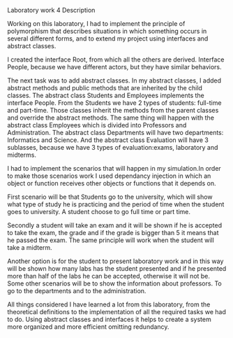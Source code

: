 Laboratory work 4 Description

Working on this laboratory, I had to implement the principle of polymorphism that describes situations in which something occurs in several different forms, and to extend my project using interfaces and abstract classes.


I created the interface Root, from which all the others are derived. Interface People, because we have different actors, but they have similar behaviors.


The next task was to add abstract classes. In my abstract classes, I added abstract methods and public methods that are inherited by the child classes. The abstract class Students and Employees implements the interface People. From the Students we have 2 types of students: full-time and part-time. Those classes inherit the methods from the parent classes and override the abstract methods. The same thing will happen with the abstract class Employees which is divided into Professors and Administration. The abstract class Departments will have two departments: Informatics and Science. And the abstract class Evaluation will have 3 sublasses, because we have 3 types of evaluation:exams, laboratory and midterms.

I had to implement the scenarios that will happen in my simulation.In order to make those scenarios work I used dependancy injection in which an object or function receives other objects or functions that it depends on. 

First scenario will be that Students go to the university, which will show what type of study he is practicing and the period of time when the student goes to university. A student choose to go full time or part time. 

Secondly a student will take an exam and it will be shown if he is accepted to take the exam, the grade and if the grade is bigger than 5 it means that he passed the exam. The same principle will work when the student will take a midterm. 

Another option is for the student to present laboratory work and in this way will be shown how many labs has the student presented and if he presented more than half of the labs he can be accepted, otherwise it will not be. Some other scenarios will be to show the information about professors. To go to the departments and to the administration.

All things considered I have learned a lot from this laboratory, from the theoretical definitions to the implementation of all the required tasks we had to do. Using abstract classes and interfaces it helps to create a system more organized and more efficient omitting redundancy.











